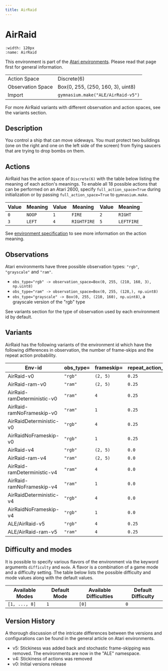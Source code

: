 ```yaml
---
title: AirRaid
---
```


# AirRaid

```{figure} ../_static/videos/environments/air_raid.gif
:width: 120px
:name: AirRaid
```

This environment is part of the <a href='..'>Atari environments</a>. Please read that page first for general information.

|                   |                                    |
|-------------------|------------------------------------|
| Action Space      | Discrete(6)                        |
| Observation Space | Box(0, 255, (250, 160, 3), uint8)  |
| Import            | `gymnasium.make("ALE/AirRaid-v5")` |

For more AirRaid variants with different observation and action spaces, see the variants section.

## Description

You control a ship that can move sideways. You must protect two buildings (one on the right and one on the left side of the screen) from flying saucers that are trying to drop bombs on them.

## Actions

AirRaid has the action space of `Discrete(6)` with the table below listing the meaning of each action's meanings.
To enable all 18 possible actions that can be performed on an Atari 2600, specify `full_action_space=True` during
initialization or by passing `full_action_space=True` to `gymnasium.make`.

| Value   | Meaning   | Value   | Meaning     | Value   | Meaning    |
|---------|-----------|---------|-------------|---------|------------|
| `0`     | `NOOP`    | `1`     | `FIRE`      | `2`     | `RIGHT`    |
| `3`     | `LEFT`    | `4`     | `RIGHTFIRE` | `5`     | `LEFTFIRE` |

See [environment specification](../env-spec) to see more information on the action meaning.

## Observations

Atari environments have three possible observation types: `"rgb"`, `"grayscale"` and `"ram"`.

- `obs_type="rgb" -> observation_space=Box(0, 255, (210, 160, 3), np.uint8)`
- `obs_type="ram" -> observation_space=Box(0, 255, (128,), np.uint8)`
- `obs_type="grayscale" -> Box(0, 255, (210, 160), np.uint8)`, a grayscale version of the "rgb" type

See variants section for the type of observation used by each environment id by default.


## Variants

AirRaid has the following variants of the environment id which have the following differences in observation,
the number of frame-skips and the repeat action probability.

| Env-id                      | obs_type=   | frameskip=   | repeat_action_probability=   |
|-----------------------------|-------------|--------------|------------------------------|
| AirRaid-v0                  | `"rgb"`     | `(2, 5)`     | `0.25`                       |
| AirRaid-ram-v0              | `"ram"`     | `(2, 5)`     | `0.25`                       |
| AirRaid-ramDeterministic-v0 | `"ram"`     | `4`          | `0.25`                       |
| AirRaid-ramNoFrameskip-v0   | `"ram"`     | `1`          | `0.25`                       |
| AirRaidDeterministic-v0     | `"rgb"`     | `4`          | `0.25`                       |
| AirRaidNoFrameskip-v0       | `"rgb"`     | `1`          | `0.25`                       |
| AirRaid-v4                  | `"rgb"`     | `(2, 5)`     | `0.0`                        |
| AirRaid-ram-v4              | `"ram"`     | `(2, 5)`     | `0.0`                        |
| AirRaid-ramDeterministic-v4 | `"ram"`     | `4`          | `0.0`                        |
| AirRaid-ramNoFrameskip-v4   | `"ram"`     | `1`          | `0.0`                        |
| AirRaidDeterministic-v4     | `"rgb"`     | `4`          | `0.0`                        |
| AirRaidNoFrameskip-v4       | `"rgb"`     | `1`          | `0.0`                        |
| ALE/AirRaid-v5              | `"rgb"`     | `4`          | `0.25`                       |
| ALE/AirRaid-ram-v5          | `"ram"`     | `4`          | `0.25`                       |

## Difficulty and modes

It is possible to specify various flavors of the environment via the keyword arguments `difficulty` and `mode`.
A flavor is a combination of a game mode and a difficulty setting. The table below lists the possible difficulty and mode values
along with the default values.

| Available Modes   | Default Mode   | Available Difficulties   | Default Difficulty   |
|-------------------|----------------|--------------------------|----------------------|
| `[1, ..., 8]`     | `1`            | `[0]`                    | `0`                  |

## Version History

A thorough discussion of the intricate differences between the versions and configurations can be found in the general article on Atari environments.

* v5: Stickiness was added back and stochastic frame-skipping was removed. The environments are now in the "ALE" namespace.
* v4: Stickiness of actions was removed
* v0: Initial versions release
